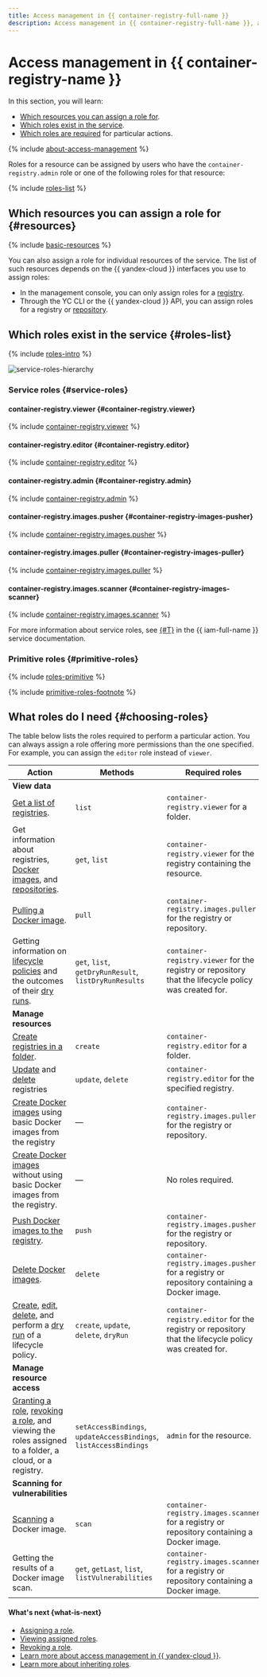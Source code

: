 ```yaml
---
title: Access management in {{ container-registry-full-name }}
description: Access management in {{ container-registry-full-name }}, a service for Docker image storage and distribution. This section describes the resources for which you can assign a role, the roles existing in the service, and the roles required to perform a particular action.
---
```


# Access management in {{ container-registry-name }}

In this section, you will learn:
* [Which resources you can assign a role for](#resources).
* [Which roles exist in the service](#roles-list).
* [Which roles are required](#choosing-roles) for particular actions.

{% include [about-access-management](../../_includes/iam/about-access-management.md) %}

Roles for a resource can be assigned by users who have the `container-registry.admin` role or one of the following roles for that resource:

{% include [roles-list](../../_includes/iam/roles-list.md) %}

## Which resources you can assign a role for {#resources}

{% include [basic-resources](../../_includes/iam/basic-resources-for-access-control.md) %}

You can also assign a role for individual resources of the service. The list of such resources depends on the {{ yandex-cloud }} interfaces you use to assign roles:

* In the management console, you can only assign roles for a [registry](../concepts/registry.md).
* Through the YC CLI or the {{ yandex-cloud }} API, you can assign roles for a registry or [repository](../concepts/repository.md).

## Which roles exist in the service {#roles-list}

{% include [roles-intro](../../_includes/roles-intro.md) %}

![service-roles-hierarchy](../../_assets/container-registry/service-roles-hierarchy.svg)

### Service roles {#service-roles}

#### container-registry.viewer {#container-registry.viewer}

{% include [container-registry.viewer](../../_roles/container-registry/viewer.md) %}

#### container-registry.editor {#container-registry.editor}

{% include [container-registry.editor](../../_roles/container-registry/editor.md) %}

#### container-registry.admin {#container-registry.admin}

{% include [container-registry.admin](../../_roles/container-registry/admin.md) %}

#### container-registry.images.pusher {#container-registry-images-pusher}

{% include [container-registry.images.pusher](../../_roles/container-registry/images/pusher.md) %}

#### container-registry.images.puller {#container-registry-images-puller}

{% include [container-registry.images.puller](../../_roles/container-registry/images/puller.md) %}

#### container-registry.images.scanner {#container-registry-images-scanner}

{% include [container-registry.images.scanner](../../_roles/container-registry/images/scanner.md) %}

For more information about service roles, see [{#T}](../../iam/concepts/access-control/roles.md) in the {{ iam-full-name }} service documentation.

### Primitive roles {#primitive-roles}

{% include [roles-primitive](../../_includes/roles-primitive.md) %}

{% include [primitive-roles-footnote](../../_includes/primitive-roles-footnote.md) %}

## What roles do I need {#choosing-roles}

The table below lists the roles required to perform a particular action. You can always assign a role offering more permissions than the one specified. For example, you can assign the `editor` role instead of `viewer`.


| Action | Methods | Required roles |
--- | --- | ---
| **View data** |
| [Get a list of registries](../operations/registry/registry-list.md). | `list` | `container-registry.viewer` for a folder. |
| Get information about registries, [Docker images](../operations/docker-image/docker-image-list.md), and [repositories](../operations/repository/repository-list.md). | `get`, `list` | `container-registry.viewer` for the registry containing the resource. |
| [Pulling a Docker image](../operations/docker-image/docker-image-pull.md). | `pull` | `container-registry.images.puller`<br>for the registry or repository. |
| Getting information on [lifecycle policies](../operations/lifecycle-policy/lifecycle-policy-list.md) and the outcomes of their [dry runs](../operations/lifecycle-policy/lifecycle-policy-dry-run.md). | `get`, `list`, `getDryRunResult`, `listDryRunResults` | `container-registry.viewer` for the registry or repository that the lifecycle policy was created for. |
| **Manage resources** |
| [Create registries in a folder](../operations/registry/registry-create.md). | `create` | `container-registry.editor` for a folder. |
| [Update](../operations/registry/registry-update.md) and [delete](../operations/registry/registry-delete.md) registries | `update`, `delete` | `container-registry.editor` for the specified registry. |
| [Create Docker images](../operations/docker-image/docker-image-create.md) using basic Docker images from the registry | — | `container-registry.images.puller`<br>for the registry or repository. |
| [Create Docker images](../operations/docker-image/docker-image-create.md) without using basic Docker images from the registry. | — | No roles required. |
| [Push Docker images to the registry](../operations/docker-image/docker-image-push.md). | `push` | `container-registry.images.pusher`<br>for the registry or repository. |
| [Delete Docker images](../operations/docker-image/docker-image-delete.md). | `delete` | `container-registry.images.pusher` for a registry or repository containing a Docker image. |
| [Create](../operations/lifecycle-policy/lifecycle-policy-create.md), [edit](../operations/lifecycle-policy/lifecycle-policy-update.md), [delete](../operations/lifecycle-policy/lifecycle-policy-delete.md), and perform a [dry run](../operations/lifecycle-policy/lifecycle-policy-dry-run.md) of a lifecycle policy. | `create`, `update`, `delete`, `dryRun` | `container-registry.editor` for the registry or repository that the lifecycle policy was created for. |
| **Manage resource access** |
| [Granting a role](../../iam/operations/roles/grant.md), [revoking a role](../../iam/operations/roles/revoke.md), and viewing the roles assigned to a folder, a cloud, or a registry. | `setAccessBindings`, `updateAccessBindings`, `listAccessBindings` | `admin` for the resource. |
| **Scanning for vulnerabilities** |
| [Scanning](../operations/scanning-docker-image.md) a Docker image. | `scan` | `container-registry.images.scanner` for a registry or repository containing a Docker image. |
| Getting the results of a Docker image scan. | `get`, `getLast`, `list`, `listVulnerabilities` | `container-registry.images.scanner` for a registry or repository containing a Docker image. |



#### What's next {what-is-next}

* [Assigning a role](../operations/roles/grant.md).
* [Viewing assigned roles](../operations/roles/get-assigned-roles.md).
* [Revoking a role](../operations/roles/revoke.md).
* [Learn more about access management in {{ yandex-cloud }}](../../iam/concepts/access-control/index.md).
* [Learn more about inheriting roles](../../resource-manager/concepts/resources-hierarchy.md#access-rights-inheritance).